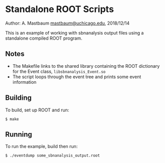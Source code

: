 Standalone ROOT Scripts
=======================
Author: A. Mastbaum <mastbaum@uchicago.edu>, 2018/12/14

This is an example of working with sbnanalysis output files using a standalone
compiled ROOT program.

Notes
-----
* The Makefile links to the shared library containing the ROOT dictionary for
  the Event class, `libsbnanalysis_Event.so`
* The script loops through the event tree and prints some event information

Building
--------
To build, set up ROOT and run:

    $ make

Running
-------
To run the example, build then run:

    $ ./eventdump some_sbnanalysis_output.root

